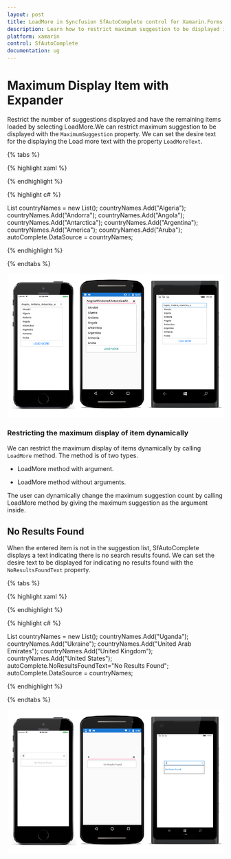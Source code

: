 ```yaml
---
layout: post
title: LoadMore in Syncfusion SfAutoComplete control for Xamarin.Forms
description: Learn how to restrict maximum suggestion to be displayed in SfAutoComplete
platform: xamarin
control: SfAutoComplete
documentation: ug
---
```

# Maximum Display Item with Expander

Restrict the number of suggestions displayed and have the remaining items loaded by selecting LoadMore.We can restrict maximum suggestion to be displayed with the `MaximumSuggestion` property. We can set the desire text for the displaying the Load more text with the property `LoadMoreText`.

{% tabs %}

{% highlight xaml %}

<StackLayout VerticalOptions="Start" HorizontalOptions="Start" Padding="30">
	<autocomplete:SfAutoComplete HeightRequest="40" MultiSelectMode="Delimiter" Delimiter="," LoadMoreText= "LOAD MORE" x:Name="autoComplete" MaximumSuggestion="3"  />                    
</StackLayout> 

{% endhighlight %}

{% highlight c# %}

List<String> countryNames = new List<String>();
countryNames.Add("Algeria");
countryNames.Add("Andorra");
countryNames.Add("Angola");
countryNames.Add("Antarctica");
countryNames.Add("Argentina");
countryNames.Add("America");
countryNames.Add("Aruba");
autoComplete.DataSource = countryNames;

{% endhighlight %}

{% endtabs %}

![](images/Maximum-display-item-with-Expander/LoadMore.png)

### Restricting the maximum display of item dynamically

We can restrict the maximum display of items dynamically by calling `LoadMore` method. The method is of two types.

* LoadMore method with argument.

* LoadMore method without arguments.

The user can dynamically change the maximum suggestion count by calling LoadMore method by giving the maximum suggestion as the argument inside.

## No Results Found

When the entered item is not in the suggestion list, SfAutoComplete displays a text indicating there is no search results found. We can set the desire text to be displayed for indicating no results found with the `NoResultsFoundText` property.

{% tabs %}

{% highlight xaml %}

<StackLayout VerticalOptions="Start" HorizontalOptions="Start" Padding="30">
	<autocomplete:SfAutoComplete HeightRequest="40" x:Name="autoComplete" NoResultsFoundText="No Results Found" />                    
</StackLayout> 

{% endhighlight %}

{% highlight c# %}

List<String> countryNames = new List<String>();
countryNames.Add("Uganda");
countryNames.Add("Ukraine");
countryNames.Add("United Arab Emirates");
countryNames.Add("United Kingdom");
countryNames.Add("United States");
autoComplete.NoResultsFoundText="No Results Found";
autoComplete.DataSource = countryNames;

{% endhighlight %}

{% endtabs %}

![](images/Maximum-display-item-with-Expander/NoResultsFound.png)